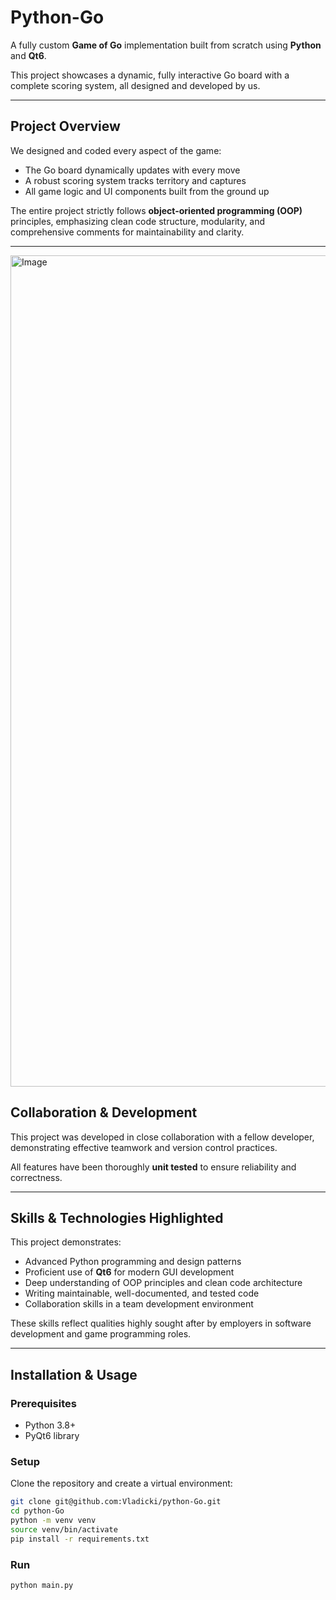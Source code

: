 # Python-Go

A fully custom **Game of Go** implementation built from scratch using **Python** and **Qt6**.

This project showcases a dynamic, fully interactive Go board with a complete scoring system, all designed and developed by us.

---

## Project Overview

We designed and coded every aspect of the game:  
- The Go board dynamically updates with every move  
- A robust scoring system tracks territory and captures  
- All game logic and UI components built from the ground up  

The entire project strictly follows **object-oriented programming (OOP)** principles, emphasizing clean code structure, modularity, and comprehensive comments for maintainability and clarity.

---
<img width="1968" height="1330" alt="Image" src="https://github.com/user-attachments/assets/047e9d88-8b70-446c-9ea5-20435300faa0" />

## Collaboration & Development

This project was developed in close collaboration with a fellow developer, demonstrating effective teamwork and version control practices.

All features have been thoroughly **unit tested** to ensure reliability and correctness.

---

## Skills & Technologies Highlighted

This project demonstrates:  
- Advanced Python programming and design patterns  
- Proficient use of **Qt6** for modern GUI development  
- Deep understanding of OOP principles and clean code architecture  
- Writing maintainable, well-documented, and tested code  
- Collaboration skills in a team development environment  

These skills reflect qualities highly sought after by employers in software development and game programming roles.

---

## Installation & Usage

### Prerequisites  
- Python 3.8+  
- PyQt6 library  

### Setup  
Clone the repository and create a virtual environment:  
```bash
git clone git@github.com:Vladicki/python-Go.git
cd python-Go
python -m venv venv
source venv/bin/activate
pip install -r requirements.txt
```
### Run 
```python
python main.py

```
